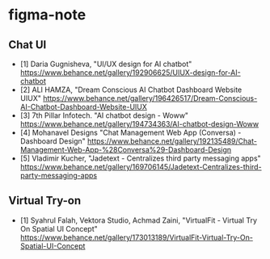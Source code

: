 # figma-note

## Chat UI
* [1] Daria Gugnisheva, "UI/UX design for AI chatbot" https://www.behance.net/gallery/192906625/UIUX-design-for-AI-chatbot
* [2] ALI HAMZA, "Dream Conscious AI Chatbot Dashboard Website UIUX" https://www.behance.net/gallery/196426517/Dream-Conscious-AI-Chatbot-Dashboard-Website-UIUX
* [3] 7th Pillar Infotech. "AI chatbot design - Woww" https://www.behance.net/gallery/194734363/AI-chatbot-design-Woww
* [4] Mohanavel Designs "Chat Management Web App (Conversa) - Dashboard Design" https://www.behance.net/gallery/192135489/Chat-Management-Web-App-%28Conversa%29-Dashboard-Design
* [5] Vladimir Kucher, "Jadetext - Centralizes third party messaging apps" https://www.behance.net/gallery/169706145/Jadetext-Centralizes-third-party-messaging-apps

## Virtual Try-on
* [1] Syahrul Falah, Vektora Studio, Achmad Zaini, "VirtualFit - Virtual Try On Spatial UI Concept" https://www.behance.net/gallery/173013189/VirtualFit-Virtual-Try-On-Spatial-UI-Concept
